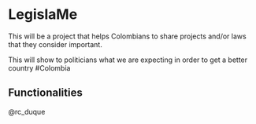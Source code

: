 # LegislaMe

This will be a project that helps Colombians to share projects and/or laws that they consider important.

This will show to politicians what we are expecting in order to get a better country #Colombia

## Functionalities

@rc_duque